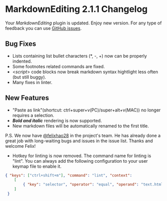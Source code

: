 # MarkdownEditing 2.1.1 Changelog

Your _MarkdownEditing_ plugin is updated. Enjoy new version. For any type of feedback you can use [GitHub issues][issues].

## Bug Fixes

* Lists containing list bullet characters (*, -, +) now can be properly indented.
* Some footnotes related commands are fixed.
* <_script_> code blocks now break markdown syntax hightlight less often (but still buggy).
* Many fixes in linter.

## New Features

* "Paste as link"(shortcut: ctrl+super+v(PC)/super+alt+v(MAC)) no longer requires a selection.
* ***Bold and italic*** rendering is now supported.
* New markdown files will be automatically renamed to the first title.

P.S. We now have [@felixhao28][] in the project's team. He has already done a
great job with long-waiting bugs and issues in the issue list. Thanks and
welcome Felix!

* Hotkey for linting is now removed. The command name for linting is "lint". You can always add the following configuration to your user keymap file to enable it.
```json
{ "keys": ["ctrl+shift+m"], "command": "lint", "context":
    [
        { "key": "selector", "operator": "equal", "operand": "text.html.markdown", "match_all": true }
    ]
 }
```

[issues]: https://github.com/SublimeText-Markdown/MarkdownEditing/issues
[@felixhao28]: https://github.com/felixhao28
